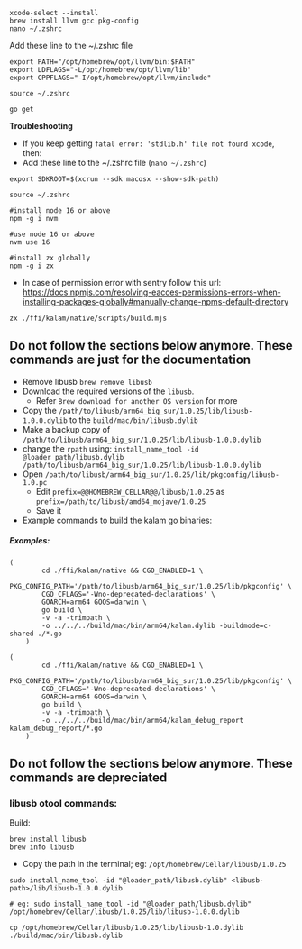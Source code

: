 ```shell script
xcode-select --install
brew install llvm gcc pkg-config
nano ~/.zshrc
```

Add these line to the ~/.zshrc file

```shell
export PATH="/opt/homebrew/opt/llvm/bin:$PATH"
export LDFLAGS="-L/opt/homebrew/opt/llvm/lib"
export CPPFLAGS="-I/opt/homebrew/opt/llvm/include"
```

```shell
source ~/.zshrc
```

```shell script
go get
```

**Troubleshooting**

- If you keep getting `fatal error: 'stdlib.h' file not found xcode`, then:
- Add these line to the ~/.zshrc file (`nano ~/.zshrc`)

```shell
export SDKROOT=$(xcrun --sdk macosx --show-sdk-path)
```

```shell
source ~/.zshrc
```

```shell
#install node 16 or above
npm -g i nvm

#use node 16 or above
nvm use 16

#install zx globally
npm -g i zx
```

- In case of permission error with sentry follow this url: https://docs.npmjs.com/resolving-eacces-permissions-errors-when-installing-packages-globally#manually-change-npms-default-directory

```shell
zx ./ffi/kalam/native/scripts/build.mjs
```

## Do not follow the sections below anymore. These commands are just for the documentation

- Remove libusb `brew remove libusb`
- Download the required versions of the `libusb`. 
  - Refer `Brew download for another OS version` for more
- Copy the `/path/to/libusb/arm64_big_sur/1.0.25/lib/libusb-1.0.0.dylib` to the `build/mac/bin/libusb.dylib`
- Make a backup copy of `/path/to/libusb/arm64_big_sur/1.0.25/lib/libusb-1.0.0.dylib`
- change the `rpath` using: `install_name_tool -id @loader_path/libusb.dylib /path/to/libusb/arm64_big_sur/1.0.25/lib/libusb-1.0.0.dylib`
- Open `/path/to/libusb/arm64_big_sur/1.0.25/lib/pkgconfig/libusb-1.0.pc`
  - Edit `prefix=@@HOMEBREW_CELLAR@@/libusb/1.0.25` as `prefix=/path/to/libusb/amd64_mojave/1.0.25`
  - Save it
- Example commands to build the kalam go binaries:

##### Examples:
```shell
(
        cd ./ffi/kalam/native && CGO_ENABLED=1 \
        PKG_CONFIG_PATH='/path/to/libusb/arm64_big_sur/1.0.25/lib/pkgconfig' \
        CGO_CFLAGS='-Wno-deprecated-declarations' \
        GOARCH=arm64 GOOS=darwin \
        go build \
        -v -a -trimpath \
        -o ../../../build/mac/bin/arm64/kalam.dylib -buildmode=c-shared ./*.go
    )
```

```shell
(
        cd ./ffi/kalam/native && CGO_ENABLED=1 \
        PKG_CONFIG_PATH='/path/to/libusb/arm64_big_sur/1.0.25/lib/pkgconfig' \
        CGO_CFLAGS='-Wno-deprecated-declarations' \
        GOARCH=arm64 GOOS=darwin \
        go build \
        -v -a -trimpath \
        -o ../../../build/mac/bin/arm64/kalam_debug_report kalam_debug_report/*.go
    )
```


## Do not follow the sections below anymore. These commands are depreciated 
### libusb otool commands:

Build:
```shell
brew install libusb
brew info libusb
```

- Copy the path in the terminal; eg: `/opt/homebrew/Cellar/libusb/1.0.25`

```shell script
sudo install_name_tool -id "@loader_path/libusb.dylib" <libusb-path>/lib/libusb-1.0.0.dylib

# eg: sudo install_name_tool -id "@loader_path/libusb.dylib" /opt/homebrew/Cellar/libusb/1.0.25/lib/libusb-1.0.0.dylib

cp /opt/homebrew/Cellar/libusb/1.0.25/lib/libusb-1.0.dylib  ./build/mac/bin/libusb.dylib
```
